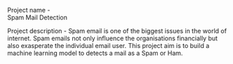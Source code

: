 Project name -  
    Spam Mail Detection


Project description - 
      Spam email is one of the biggest issues in the world of internet. Spam emails not only influence the organisations financially but also exasperate the individual email user. This project aim is to build a machine learning model to detects a mail as a Spam or Ham.
